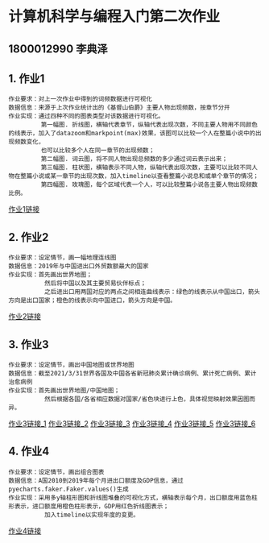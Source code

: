 # 计算机科学与编程入门第二次作业
## 1800012990 李典泽
## 1. 作业1
    作业要求：对上一次作业中得到的词频数据进行可视化
    数据信息：来源于上次作业统计出的《基督山伯爵》主要人物出现频数，按章节分开
    作业实现：通过四种不同的图表类型对该数据进行可视化。
             第一幅图. 折线图，横轴代表章节，纵轴代表出现次数，不同主要人物用不同颜色的线表示，加入了datazoom和markpoint(max)效果，该图可以比较一个人在整篇小说中的出现频数变化，
             也可以比较多个人在同一章节的出现频数；
             第二幅图. 词云图，将不同人物出现总频数的多少通过词云表示出来；
             第三幅图. 柱状图，横轴表示不同人物，纵轴代表出现次数，主要可以比较不同人物在整篇小说或某一章节的出现次数，加入timeline以查看整篇小说总和或单个章节的情况；
             第四幅图. 玫瑰图，每个区域代表一个人，可以比较整篇小说各主要人物出现频数比例。
[作业1链接](https://aptx4869ldz.github.io/output/mission_1.html)
## 2. 作业2
    作业要求：设定情节，画一幅地理连线图
    数据信息：2019年与中国进出口外贸数额最大的国家
    作业实现：首先画出世界地图；
              然后将中国以及其主要贸易伙伴标点；
              之后进出口用两国对应的两点之间相连曲线表示：绿色的线表示从中国出口，箭头方向是出口国家；橙色的线表示向中国进口，箭头方向是中国。
[作业2链接](https://aptx4869ldz.github.io/output/mission_2.html)
## 3. 作业3
    作业要求：设定情节，画出中国地图或世界地图
    数据信息：截至2021/3/31世界各国及中国各省新冠肺炎累计确诊病例、累计死亡病例、累计治愈病例
    作业实现：首先画出世界地图/中国地图；
              然后根据各国/各省相应数据对国家/省色块进行上色，具体视觉映射效果因图而异。
[作业3链接_1](https://aptx4869ldz.github.io/output/mission_3/case_world.html)
[作业3链接_2](https://aptx4869ldz.github.io/output/mission_3/death_world.html)
[作业3链接_3](https://aptx4869ldz.github.io/output/mission_3/recovered_world.html)
[作业3链接_4](https://aptx4869ldz.github.io/output/mission_3/case_china.html)
[作业3链接_5](https://aptx4869ldz.github.io/output/mission_3/death_china.html)
[作业3链接_6](https://aptx4869ldz.github.io/output/mission_3/recovered_china.html)
## 4. 作业4
    作业要求：设定情节，画出组合图表
    数据信息：A国2010到2019年每个月进出口额度及GDP信息，通过pyecharts.faker.Faker.values()生成
    作业实现：采用多y轴柱形图和折线图堆叠的可视化方式，横轴表示每个月，出口额度用蓝色柱形表示，进口额度用橙色柱形表示，GDP用红色折线图表示；
              加入timeline以实现年度的变更。
[作业4链接](https://aptx4869ldz.github.io/output/mission_4.html)
